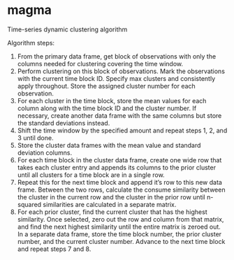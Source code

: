 # magma
Time-series dynamic clustering algorithm

Algorithm steps:

1. From the primary data frame, get block of observations with only the columns needed for clustering  covering the time window. 
2. Perform clustering on this block of observations. Mark the observations with the current time block ID. Specify max clusters and consistently apply throughout. Store the assigned cluster number for each observation. 
3. For each cluster in the time block, store the mean values for each column along with the time block ID and the cluster number. If necessary, create another data frame with the same columns but store the standard deviations instead. 
4. Shift the time window by the specified amount and repeat steps 1, 2, and 3 until done. 
5. Store the cluster data frames with the mean value and standard deviation columns.
6. For each time block in the cluster data frame, create one wide row that takes each cluster entry and appends its columns to the prior cluster until all clusters for a time block are in a single row. 
7. Repeat this for the next time block and append it’s row to this new data frame. Between the two rows, calculate the consume similarity between the cluster in the current row and the cluster in the prior row until n-squared similarities are calculated in a separate matrix. 
8. For each prior cluster, find the current cluster that has the highest similarity. Once selected, zero out the row and column from that matrix, and find the next highest similarity until the entire matrix is zeroed out. In a separate data frame, store the time block number, the prior cluster number, and the current cluster number. Advance to the next time block and repeat steps 7 and 8. 
